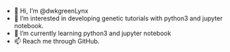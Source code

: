- 👋 Hi, I’m @dwkgreenLynx
- 👀 I’m interested in developing genetic tutorials with python3 and jupyter notebook.
- 🌱 I’m currently learning python3 and jupyter notebook
- 📫 Reach me through GitHub.

<!---
dwkgreenLynx/dwkgreenLynx is a ✨ special ✨ repository because its `README.md` (this file) appears on your GitHub profile.
You can click the Preview link to take a look at your changes.
--->
